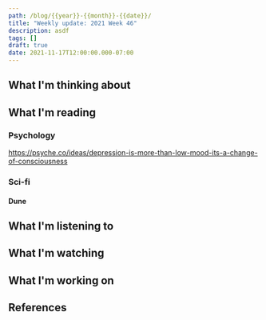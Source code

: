```yaml
---
path: /blog/{{year}}-{{month}}-{{date}}/
title: "Weekly update: 2021 Week 46"
description: asdf
tags: []
draft: true
date: 2021-11-17T12:00:00.000-07:00
---
```


## What I'm thinking about


## What I'm reading

### Psychology

https://psyche.co/ideas/depression-is-more-than-low-mood-its-a-change-of-consciousness

### Sci-fi

#### Dune


## What I'm listening to


## What I'm watching


## What I'm working on


## References